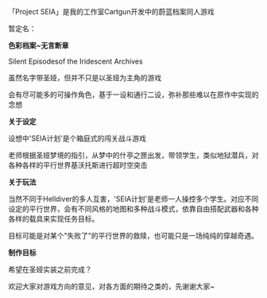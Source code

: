 「Project SEIA」是我的工作室Cartgun开发中的蔚蓝档案同人游戏

暂定名：

<b>色彩档案~无言断章</b>

Silent Episodesof the Iridescent Archives

虽然名字带圣娅，但并不只是以圣娅为主角的游戏

会有尽可能多的可操作角色，基于一设和通行二设，弥补那些难以在原作中实现的念想

<b>关于设定</b>

设想中'SEIA计划'是个箱庭式的闯关战斗游戏

老师根据圣娅梦境的指引，从梦中的什亭之匣出发，带领学生，类似地狱潜兵，对各种各样的平行世界基沃托斯进行超时空突击

<b>关于玩法</b>

当然不同于Helldiver的多人互害，'SEIA计划'是老师一人操控多个学生。对应不同设定的平行世界，会有不同风格的地图和多种战斗模式，依靠自由搭配武器和各种各样的载具来实现任务目标。

目标可能是对某个"失败了"的平行世界的救赎，也可能只是一场纯纯的穿越奇遇。

<b>制作目标</b>

希望在圣娅实装之前完成？

欢迎大家对游戏方向的意见，对各方面的期待之类的，先谢谢大家~ 
